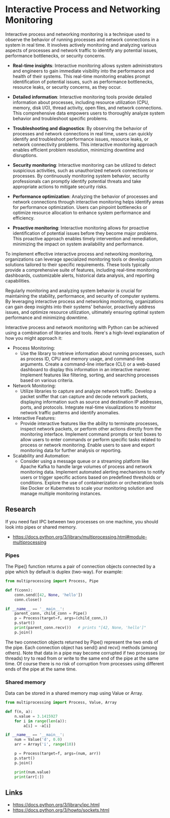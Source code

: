 # Interactive Process and Networking Monitoring

Interactive process and networking monitoring is a technique used to observe the behavior of running processes and network connections in a system in real time. It involves actively monitoring and analyzing various aspects of processes and network traffic to identify any potential issues, performance bottlenecks, or security concerns.


- **Real-time insights**:
Interactive monitoring allows system administrators and engineers to gain immediate visibility into the performance and health of their systems. This real-time monitoring enables prompt identification of potential issues, such as performance bottlenecks, resource leaks, or security concerns, as they occur.


- **Detailed information**:
Interactive monitoring tools provide detailed information about processes, including resource utilization (CPU, memory, disk I/O), thread activity, open files, and network connections. This comprehensive data empowers users to thoroughly analyze system behavior and troubleshoot specific problems.


- **Troubleshooting and diagnostics**:
By observing the behavior of processes and network connections in real time, users can quickly identify and troubleshoot performance issues, resource leaks, or network connectivity problems. This interactive monitoring approach enables efficient problem resolution, minimizing downtime and disruptions.


- **Security monitoring**:
Interactive monitoring can be utilized to detect suspicious activities, such as unauthorized network connections or processes. By continuously monitoring system behavior, security professionals can promptly identify potential threats and take appropriate actions to mitigate security risks.


- **Performance optimization**:
Analyzing the behavior of processes and network connections through interactive monitoring helps identify areas for performance optimization. Users can pinpoint bottlenecks or optimize resource allocation to enhance system performance and efficiency.


- **Proactive monitoring**:
Interactive monitoring allows for proactive identification of potential issues before they become major problems. This proactive approach enables timely intervention and remediation, minimizing the impact on system availability and performance.


To implement effective interactive process and networking monitoring, organizations can leverage specialized monitoring tools or develop custom solutions tailored to their specific requirements. These tools typically provide a comprehensive suite of features, including real-time monitoring dashboards, customizable alerts, historical data analysis, and reporting capabilities.

Regularly monitoring and analyzing system behavior is crucial for maintaining the stability, performance, and security of computer systems. By leveraging interactive process and networking monitoring, organizations can gain deep insights into their systems' behavior, proactively address issues, and optimize resource utilization, ultimately ensuring optimal system performance and minimizing downtime.

Interactive process and network monitoring with Python can be achieved using a combination of libraries and tools. Here's a high-level explanation of how you might approach it:

- Process Monitoring:
  - Use the  library to retrieve information about running processes, such as process ID, CPU and memory usage, and command-line arguments.
Create a command-line interface (CLI) or a web-based dashboard to display this information in an interactive manner.
Implement features like filtering, sorting, and searching processes based on various criteria.
- Network Monitoring:
  - Utilize libraries to capture and analyze network traffic.
Develop a packet sniffer that can capture and decode network packets, displaying information such as source and destination IP addresses, ports, and protocols.
Integrate real-time visualizations to monitor network traffic patterns and identify anomalies.
- Interactive Features:
  - Provide interactive features like the ability to terminate processes, inspect network packets, or perform other actions directly from the monitoring interface.
Implement command prompts or text boxes to allow users to enter commands or perform specific tasks related to process or network monitoring.
Enable users to save and export monitoring data for further analysis or reporting.
- Scalability and Automation:
  - Consider using a message queue or a streaming platform like Apache Kafka to handle large volumes of process and network monitoring data.
Implement automated alerting mechanisms to notify users or trigger specific actions based on predefined thresholds or conditions.
Explore the use of containerization or orchestration tools like Docker or Kubernetes to scale your monitoring solution and manage multiple monitoring instances.



## Research

If you need fast IPC between two processes on one machine, you should look into pipes or shared memory.

- https://docs.python.org/3/library/multiprocessing.html#module-multiprocessing

### Pipes

The Pipe() function returns a pair of connection objects connected by a pipe which by default is duplex (two-way). For example:

```python
from multiprocessing import Process, Pipe

def f(conn):
    conn.send([42, None, 'hello'])
    conn.close()

if __name__ == '__main__':
    parent_conn, child_conn = Pipe()
    p = Process(target=f, args=(child_conn,))
    p.start()
    print(parent_conn.recv())   # prints "[42, None, 'hello']"
    p.join()
```

The two connection objects returned by Pipe() represent the two ends of the pipe. Each connection object has send() and recv() methods (among others). Note that data in a pipe may become corrupted if two processes (or threads) try to read from or write to the same end of the pipe at the same time. Of course there is no risk of corruption from processes using different ends of the pipe at the same time.


### Shared memory

Data can be stored in a shared memory map using Value or Array.

```python
from multiprocessing import Process, Value, Array

def f(n, a):
    n.value = 3.1415927
    for i in range(len(a)):
        a[i] = -a[i]

if __name__ == '__main__':
    num = Value('d', 0.0)
    arr = Array('i', range(10))

    p = Process(target=f, args=(num, arr))
    p.start()
    p.join()

    print(num.value)
    print(arr[:])
```

## Links

- https://docs.python.org/3/library/ipc.html
- https://docs.python.org/3/howto/sockets.html

